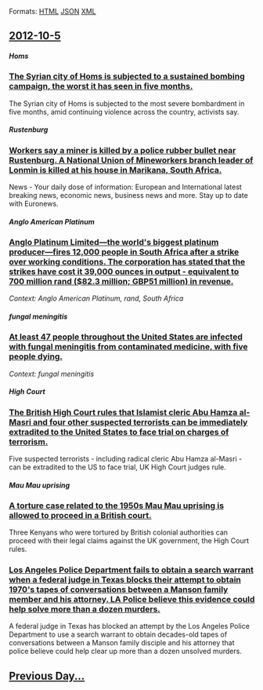 
Formats: [HTML](2012/10/5/index.html)  [JSON](2012/10/5/index.json)  [XML](2012/10/5/index.xml)  

## [2012-10-5](/news/2012/10/5/index.md)

##### Homs
### [The Syrian city of Homs is subjected to a sustained bombing campaign, the worst it has seen in five months. ](/news/2012/10/5/the-syrian-city-of-homs-is-subjected-to-a-sustained-bombing-campaign-the-worst-it-has-seen-in-five-months.md)
The Syrian city of Homs is subjected to the most severe bombardment in five months, amid continuing violence across the country, activists say.

##### Rustenburg
### [Workers say a miner is killed by a police rubber bullet near Rustenburg. A National Union of Mineworkers branch leader of Lonmin is killed at his house in Marikana, South Africa. ](/news/2012/10/5/workers-say-a-miner-is-killed-by-a-police-rubber-bullet-near-rustenburg-a-national-union-of-mineworkers-branch-leader-of-lonmin-is-killed-a.md)
News - Your daily dose of information: European and International latest breaking news, economic news, business news and more. Stay up to date with Euronews.

##### Anglo American Platinum
### [Anglo Platinum Limited&mdash;the world's biggest platinum producer&mdash;fires 12,000 people in South Africa after a strike over working conditions. The corporation has stated that the strikes have cost it 39,000 ounces in output - equivalent to 700 million rand ($82.3 million; GBP51 million) in revenue. ](/news/2012/10/5/anglo-platinum-limited-mdash-the-world-s-biggest-platinum-producer-mdash-fires-12-000-people-in-south-africa-after-a-strike-over-working-con.md)
_Context: Anglo American Platinum, rand, South Africa_

##### fungal meningitis
### [At least 47 people throughout the United States are infected with fungal meningitis from contaminated medicine, with five people dying. ](/news/2012/10/5/at-least-47-people-throughout-the-united-states-are-infected-with-fungal-meningitis-from-contaminated-medicine-with-five-people-dying.md)
_Context: fungal meningitis_

##### High Court
### [The British High Court rules that Islamist cleric Abu Hamza al-Masri and four other suspected terrorists can be immediately extradited to the United States to face trial on charges of terrorism. ](/news/2012/10/5/the-british-high-court-rules-that-islamist-cleric-abu-hamza-al-masri-and-four-other-suspected-terrorists-can-be-immediately-extradited-to-th.md)
Five suspected terrorists - including radical cleric Abu Hamza al-Masri - can be extradited to the US to face trial, UK High Court judges rule.

##### Mau Mau uprising
### [A torture case related to the 1950s Mau Mau uprising is allowed to proceed in a British court. ](/news/2012/10/5/a-torture-case-related-to-the-1950s-mau-mau-uprising-is-allowed-to-proceed-in-a-british-court.md)
Three Kenyans who were tortured by British colonial authorities can proceed with their legal claims against the UK government, the High Court rules.

##### 
### [Los Angeles Police Department fails to obtain a search warrant when a federal judge in Texas blocks their attempt to obtain 1970's tapes of conversations between a Manson family member and his attorney. LA Police believe this evidence could help solve more than a dozen murders.](/news/2012/10/5/los-angeles-police-department-fails-to-obtain-a-search-warrant-when-a-federal-judge-in-texas-blocks-their-attempt-to-obtain-1970-s-tapes-of.md)
A federal judge in Texas has blocked an attempt by the Los Angeles Police Department to use a search warrant to obtain decades-old tapes of conversations between a Manson family disciple and his attorney that police believe could help clear up more than a dozen unsolved murders.

## [Previous Day...](/news/2012/10/4/index.md)

